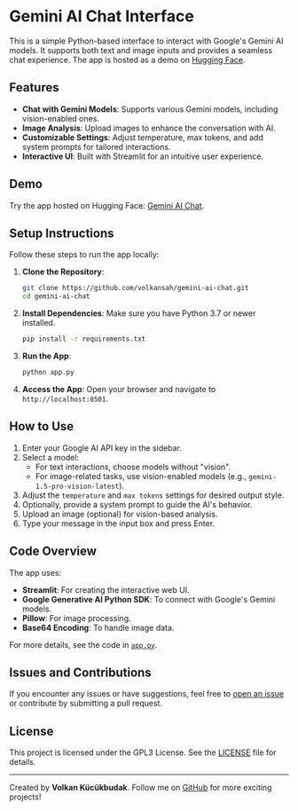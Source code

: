 
# Gemini AI Chat Interface

This is a simple Python-based interface to interact with Google's Gemini AI models. It supports both text and image inputs and provides a seamless chat experience. The app is hosted as a demo on [Hugging Face](https://huggingface.co).

## Features

- **Chat with Gemini Models**: Supports various Gemini models, including vision-enabled ones.
- **Image Analysis**: Upload images to enhance the conversation with AI.
- **Customizable Settings**: Adjust temperature, max tokens, and add system prompts for tailored interactions.
- **Interactive UI**: Built with Streamlit for an intuitive user experience.

## Demo

Try the app hosted on Hugging Face: [Gemini AI Chat](https://huggingface.co).

## Setup Instructions

Follow these steps to run the app locally:

1. **Clone the Repository**:
    ```bash
    git clone https://github.com/volkansah/gemini-ai-chat.git
    cd gemini-ai-chat
    ```

2. **Install Dependencies**:
    Make sure you have Python 3.7 or newer installed.
    ```bash
    pip install -r requirements.txt
    ```

3. **Run the App**:
    ```bash
    python app.py
    ```

4. **Access the App**:
    Open your browser and navigate to `http://localhost:8501`.

## How to Use

1. Enter your Google AI API key in the sidebar.
2. Select a model:
    - For text interactions, choose models without "vision".
    - For image-related tasks, use vision-enabled models (e.g., `gemini-1.5-pro-vision-latest`).
3. Adjust the `temperature` and `max tokens` settings for desired output style.
4. Optionally, provide a system prompt to guide the AI's behavior.
5. Upload an image (optional) for vision-based analysis.
6. Type your message in the input box and press Enter.

## Code Overview

The app uses:
- **Streamlit**: For creating the interactive web UI.
- **Google Generative AI Python SDK**: To connect with Google's Gemini models.
- **Pillow**: For image processing.
- **Base64 Encoding**: To handle image data.

For more details, see the code in [`app.py`](app.py).

## Issues and Contributions

If you encounter any issues or have suggestions, feel free to [open an issue](https://github.com/volkansah/gemini-ai-chat/issues) or contribute by submitting a pull request.

## License

This project is licensed under the GPL3 License. See the [LICENSE](LICENSE) file for details.

---

Created by **Volkan Kücükbudak**. Follow me on [GitHub](https://github.com/volkansah) for more exciting projects!

